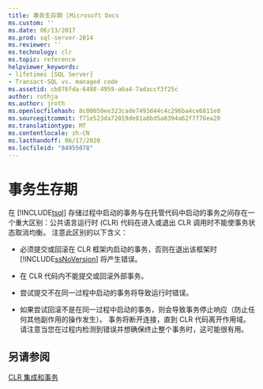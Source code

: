 ```yaml
---
title: 事务生存期 |Microsoft Docs
ms.custom: ''
ms.date: 06/13/2017
ms.prod: sql-server-2014
ms.reviewer: ''
ms.technology: clr
ms.topic: reference
helpviewer_keywords:
- lifetimes [SQL Server]
- Transact-SQL vs. managed code
ms.assetid: cb076fda-6488-4959-a6a4-7adaccf3f25c
author: rothja
ms.author: jroth
ms.openlocfilehash: 8c00050ee323cade7493d44c4c296ba4ce6811e0
ms.sourcegitcommit: f71e523da72019de81a8bd5a0394a62f7f76ea20
ms.translationtype: MT
ms.contentlocale: zh-CN
ms.lasthandoff: 06/17/2020
ms.locfileid: "84955078"
---
```

# <a name="transaction-lifetimes"></a>事务生存期
  在 [!INCLUDE[tsql](../../includes/tsql-md.md)] 存储过程中启动的事务与在托管代码中启动的事务之间存在一个重大区别：公共语言运行时 (CLR) 代码在进入或退出 CLR 调用时不能使事务状态取消均衡。 注意此区别的以下含义：  
  
-   必须提交或回滚在 CLR 框架内启动的事务，否则在退出该框架时 [!INCLUDE[ssNoVersion](../../includes/ssnoversion-md.md)] 将产生错误。  
  
-   在 CLR 代码内不能提交或回滚外部事务。  
  
-   尝试提交不在同一过程中启动的事务将导致运行时错误。  
  
-   如果尝试回滚不是在同一过程中启动的事务，则会导致事务停止响应（防止任何其他副作用的操作发生）。 事务将断开连接，直到 CLR 代码离开作用域。 请注意当您在过程内检测到错误并想确保终止整个事务时，这可能很有用。  
  
## <a name="see-also"></a>另请参阅  
 [CLR 集成和事务](../native-client-ole-db-transactions/transactions.md)  
  
  
